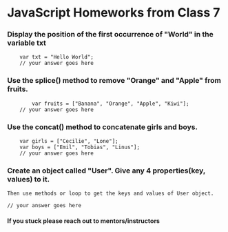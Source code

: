 # JavaScript Homeworks from Class 7

### Display the position of the first occurrence of "World" in the variable txt

```
    var txt = "Hello World";
    // your answer goes here
```

### Use the splice() method to remove "Orange" and "Apple" from fruits.

```
        var fruits = ["Banana", "Orange", "Apple", "Kiwi"];
    // your answer goes here
```

### Use the concat() method to concatenate girls and boys.

```
    var girls = ["Cecilie", "Lone"];
    var boys = ["Emil", "Tobias", "Linus"];
    // your answer goes here
```

### Create an object called "User". Give any 4 properties(key, values) to it.

    Then use methods or loop to get the keys and values of User object.

`// your answer goes here`

#### If you stuck please reach out to mentors/instructors
